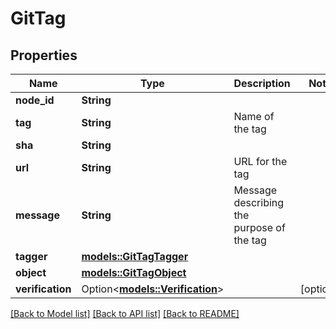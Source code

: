 # GitTag

## Properties

Name | Type | Description | Notes
------------ | ------------- | ------------- | -------------
**node_id** | **String** |  | 
**tag** | **String** | Name of the tag | 
**sha** | **String** |  | 
**url** | **String** | URL for the tag | 
**message** | **String** | Message describing the purpose of the tag | 
**tagger** | [**models::GitTagTagger**](git_tag_tagger.md) |  | 
**object** | [**models::GitTagObject**](git_tag_object.md) |  | 
**verification** | Option<[**models::Verification**](verification.md)> |  | [optional]

[[Back to Model list]](../README.md#documentation-for-models) [[Back to API list]](../README.md#documentation-for-api-endpoints) [[Back to README]](../README.md)


